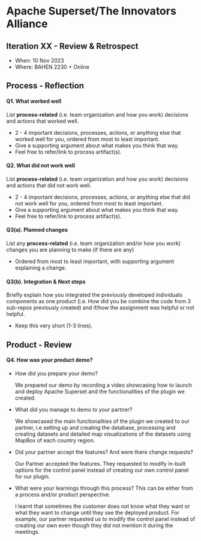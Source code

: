 
# Apache Superset/The Innovators Alliance


## Iteration XX - Review & Retrospect

 * When: 10 Nov 2023
 * Where: BAHEN 2230 + Online

## Process - Reflection


#### Q1. What worked well

List **process-related** (i.e. team organization and how you work) decisions and actions that worked well.

 * 2 - 4 important decisions, processes, actions, or anything else that worked well for you, ordered from most to least important.
 * Give a supporting argument about what makes you think that way.
 * Feel free to refer/link to process artifact(s).

#### Q2. What did not work well

List **process-related** (i.e. team organization and how you work) decisions and actions that did not work well.

 * 2 - 4 important decisions, processes, actions, or anything else that did not work well for you, ordered from most to least important.
 * Give a supporting argument about what makes you think that way.
 * Feel free to refer/link to process artifact(s).


#### Q3(a). Planned changes

List any **process-related** (i.e. team organization and/or how you work) changes you are planning to make (if there are any)

 * Ordered from most to least important, with supporting argument explaining a change.

#### Q3(b). Integration & Next steps
Briefly explain how you integrated the previously developed individuals components as one product (i.e. How did you be combine the code from 3 sub-repos previously created) and if/how the assignment was helpful or not helpful.

 * Keep this very short (1-3 lines).


## Product - Review

#### Q4. How was your product demo?
* How did you prepare your demo?

  We prepared our demo by recording a video showcasing how to launch and deploy Apache Superset and the functionalities of the plugin we created.

* What did you manage to demo to your partner?
  
   We showcased the main functionalities of the plugin we created to our partner, i.e setting up and creating the database, processing and creating datasets and detailed map visualizations of the datasets using MapBox of each country region.

 * Did your partner accept the features? And were there change requests?
   
   Our Partner accepted the features. They requested to modify in-built options for the control panel instead of creating our own control panel for our plugin.
   
 * What were your learnings through this process? This can be either from a process and/or product perspective.

   I learnt that sometimes the customer does not know what they want or what they want to change until they see the deployed product. For example, our partner requested us to modify the control panel instead of creating our own even though they did not mention it during the meetings.




